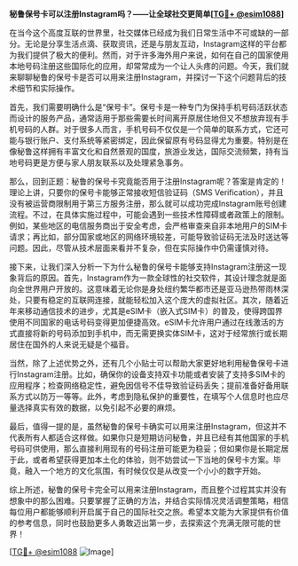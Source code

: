 **秘鲁保号卡可以注册Instagram吗？——让全球社交更简单[[TG💪+ @esim1088](https://t.me/s/esim1088)]**

在当今这个高度互联的世界里，社交媒体已经成为我们日常生活中不可或缺的一部分。无论是分享生活点滴、获取资讯，还是与朋友互动，Instagram这样的平台都为我们提供了极大的便利。然而，对于许多海外用户来说，如何在自己的国家使用本地号码注册这些国际化的应用，却常常成为一个让人头疼的问题。今天，我们就来聊聊秘鲁的保号卡是否可以用来注册Instagram，并探讨一下这个问题背后的技术细节和实际操作。

首先，我们需要明确什么是“保号卡”。保号卡是一种专门为保持手机号码活跃状态而设计的服务产品，通常适用于那些需要长时间离开原居住地但又不想放弃现有手机号码的人群。对于很多人而言，手机号码不仅仅是一个简单的联系方式，它还可能与银行账户、支付系统等紧密绑定，因此保留原有号码显得尤为重要。特别是在像秘鲁这样拥有丰富文化和自然景观的国度，旅游业发达，国际交流频繁，持有当地号码更是方便与家人朋友联系以及处理紧急事务。

那么，回到正题：秘鲁的保号卡究竟能否用于注册Instagram呢？答案是肯定的！理论上讲，只要你的保号卡能够正常接收短信验证码（SMS Verification），并且没有被运营商限制用于第三方服务注册，那么就可以成功完成Instagram账号创建流程。不过，在具体实施过程中，可能会遇到一些技术性障碍或者政策上的限制。例如，某些地区的电信服务商出于安全考虑，会严格审查来自非本地用户的SIM卡请求；再比如，部分国家或地区的网络环境较差，可能导致验证码无法及时送达等问题。因此，尽管从技术层面来看并不复杂，但在实际操作中仍需谨慎对待。

接下来，让我们深入分析一下为什么秘鲁的保号卡能够支持Instagram注册这一现象背后的原因。首先，Instagram作为一款全球性的社交软件，其设计理念就是面向全世界用户开放的。这意味着无论你是身处纽约繁华都市还是亚马逊热带雨林深处，只要有稳定的互联网连接，就能轻松加入这个庞大的虚拟社区。其次，随着近年来移动通信技术的进步，尤其是eSIM卡（嵌入式SIM卡）的普及，使得跨国界使用不同国家的电话号码变得更加便捷高效。eSIM卡允许用户通过在线激活的方式直接将新的号码添加到手机中，而无需更换实体SIM卡，这对于经常旅行或长期居住在国外的人来说无疑是个福音。

当然，除了上述优势之外，还有几个小贴士可以帮助大家更好地利用秘鲁保号卡进行Instagram注册。比如，确保你的设备支持双卡功能或者安装了支持多SIM卡的应用程序；检查网络稳定性，避免因信号不佳导致验证码丢失；提前准备好备用联系方式以防万一等等。此外，考虑到隐私保护的重要性，在填写个人信息时也应尽量选择真实有效的数据，以免引起不必要的麻烦。

最后，值得一提的是，虽然秘鲁的保号卡确实可以用来注册Instagram，但这并不代表所有人都适合这样做。如果你只是短期访问秘鲁，并且已经有其他国家的手机号码可供使用，那么直接利用现有的号码注册可能更为稳妥；但如果你是长期定居于此，或者希望获得更加本土化的体验，则不妨尝试一下当地的保号卡方案。毕竟，融入一个地方的文化氛围，有时候仅仅是从改变一个小小的数字开始。

综上所述，秘鲁的保号卡完全可以用来注册Instagram，而且整个过程其实并没有想象中的那么困难。只要掌握了正确的方法，并结合实际情况灵活调整策略，相信每位用户都能够顺利开启属于自己的国际社交之旅。希望本文能为大家提供有价值的参考信息，同时也鼓励更多人勇敢迈出第一步，去探索这个充满无限可能的世界！

[[TG💪+ @esim1088](https://t.me/s/esim1088) ![Image](https://i.postimg.cc/4NQfJmqS/Snipaste-2025-05-13-00-14-12.png)]